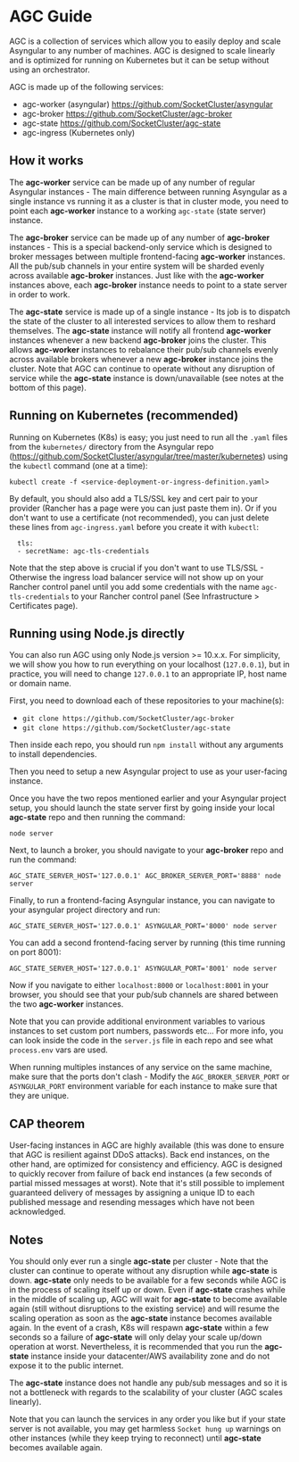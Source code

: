 # AGC Guide

AGC is a collection of services which allow you to easily deploy and scale Asyngular to any number of machines.
AGC is designed to scale linearly and is optimized for running on Kubernetes but it can be setup without using an orchestrator.

AGC is made up of the following services:

- agc-worker (asyngular) https://github.com/SocketCluster/asyngular
- agc-broker https://github.com/SocketCluster/agc-broker
- agc-state https://github.com/SocketCluster/agc-state
- agc-ingress (Kubernetes only)

## How it works

The **agc-worker** service can be made up of any number of regular Asyngular instances - The main difference between running Asyngular as a single instance vs running it as a cluster is that in cluster mode, you need to point each **agc-worker** instance to a working `agc-state` (state server) instance.

The **agc-broker** service can be made up of any number of **agc-broker** instances - This is a special backend-only service which is designed to broker
messages between multiple frontend-facing **agc-worker** instances. All the pub/sub channels in your entire system will be sharded evenly across available **agc-broker** instances.
Just like with the **agc-worker** instances above, each **agc-broker** instance needs to point to a state server in order to work.

The **agc-state** service is made up of a single instance - Its job is to dispatch the state of the cluster to all interested services to allow them to reshard themselves. The **agc-state** instance will notify all frontend **agc-worker** instances whenever a new backend **agc-broker** joins the cluster. This allows **agc-worker** instances to rebalance their pub/sub channels evenly across available brokers whenever a new **agc-broker** instance joins the cluster.
Note that AGC can continue to operate without any disruption of service while the **agc-state** instance is down/unavailable (see notes at the bottom of this page).

## Running on Kubernetes (recommended)

Running on Kubernetes (K8s) is easy; you just need to run all the `.yaml` files from the `kubernetes/` directory from the Asyngular repo (https://github.com/SocketCluster/asyngular/tree/master/kubernetes) using the `kubectl` command (one at a time):

```
kubectl create -f <service-deployment-or-ingress-definition.yaml>
```

By default, you should also add a TLS/SSL key and cert pair to your provider (Rancher has a page were you can just paste them in).
Or if you don't want to use a certificate (not recommended), you can just delete these lines from `agc-ingress.yaml` before you create it with `kubectl`:

```
  tls:
  - secretName: agc-tls-credentials
```

Note that the step above is crucial if you don't want to use TLS/SSL - Otherwise the ingress load balancer service will not show up on your Rancher control panel until you add some credentials with the name `agc-tls-credentials` to your Rancher control panel (See Infrastructure &gt; Certificates page).

## Running using Node.js directly

You can also run AGC using only Node.js version >= 10.x.x.
For simplicity, we will show you how to run everything on your localhost (`127.0.0.1`), but in practice, you will need to change `127.0.0.1` to an appropriate IP, host name or domain name.

First, you need to download each of these repositories to your machine(s):

- `git clone https://github.com/SocketCluster/agc-broker`
- `git clone https://github.com/SocketCluster/agc-state`

Then inside each repo, you should run `npm install` without any arguments to install dependencies.

Then you need to setup a new Asyngular project to use as your user-facing instance.

Once you have the two repos mentioned earlier and your Asyngular project setup, you should launch the state server first by
going inside your local **agc-state** repo and then running the command:

```
node server
```

Next, to launch a broker, you should navigate to your **agc-broker** repo and run the command:

```
AGC_STATE_SERVER_HOST='127.0.0.1' AGC_BROKER_SERVER_PORT='8888' node server
```

Finally, to run a frontend-facing Asyngular instance, you can navigate to your asyngular project directory and run:

```
AGC_STATE_SERVER_HOST='127.0.0.1' ASYNGULAR_PORT='8000' node server
```

You can add a second frontend-facing server by running (this time running on port 8001):

```
AGC_STATE_SERVER_HOST='127.0.0.1' ASYNGULAR_PORT='8001' node server
```
Now if you navigate to either `localhost:8000` or `localhost:8001` in your browser, you should see that your pub/sub channels are shared between the two **agc-worker** instances.

Note that you can provide additional environment variables to various instances to set custom port numbers, passwords etc...
For more info, you can look inside the code in the `server.js` file in each repo and see what `process.env` vars are used.

When running multiples instances of any service on the same machine, make sure that the ports don't clash - Modify the `AGC_BROKER_SERVER_PORT` or `ASYNGULAR_PORT` environment variable for each instance to make sure that they are unique.

## CAP theorem

User-facing instances in AGC are highly available (this was done to ensure that AGC is resilient against DDoS attacks).
Back end instances, on the other hand, are optimized for consistency and efficiency. AGC is designed to quickly recover from failure of back end instances (a few seconds of partial missed messages at worst). Note that it's still possible to implement guaranteed delivery of messages by assigning a unique ID to each published message and resending messages which have not been acknowledged.

## Notes

You should only ever run a single **agc-state** per cluster - Note that the cluster can continue to operate without any disruption while **agc-state** is down.
**agc-state** only needs to be available for a few seconds while AGC is in the process of scaling itself up or down. Even if **agc-state** crashes while in the middle of scaling up, AGC will wait for **agc-state** to become available again (still without disruptions to the existing service) and will resume the scaling operation as soon as the **agc-state** instance becomes available again.
In the event of a crash, K8s will respawn **agc-state** within a few seconds so a failure of **agc-state** will only delay your scale up/down operation at worst.
Nevertheless, it is recommended that you run the **agc-state** instance inside your datacenter/AWS availability zone and do not expose it to the public internet.

The **agc-state** instance does not handle any pub/sub messages and so it is not a bottleneck with regards to the scalability of your cluster (AGC scales linearly).

Note that you can launch the services in any order you like but if your state server is not available, you may get harmless `Socket hung up` warnings on other instances (while they keep trying to reconnect) until **agc-state** becomes available again.
